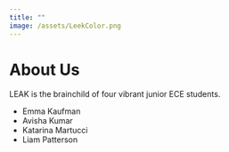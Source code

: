 ```yaml
---
title: ""
image: /assets/LeekColor.png
---
```


# About Us

LEAK is the brainchild of four vibrant junior ECE students.
- Emma Kaufman
- Avisha Kumar
- Katarina Martucci
- Liam Patterson